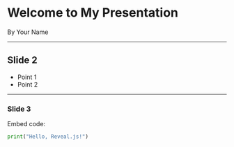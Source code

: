 
# Welcome to My Presentation

By Your Name

---

## Slide 2
- Point 1
- Point 2

---

### Slide 3
Embed code:
```python
print("Hello, Reveal.js!")
